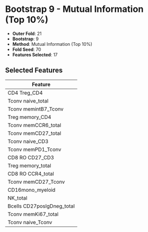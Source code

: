 # Bootstrap 9 - Mutual Information (Top 10%)

- **Outer Fold**: 21
- **Bootstrap**: 9
- **Method**: Mutual Information (Top 10%)
- **Fold Seed**: 70
- **Features Selected**: 17

## Selected Features

| Feature |
|---------|
| CD4 Treg_CD4 |
| Tconv naive_total |
| Tconv memintB7_Tconv |
| Treg memory_CD4 |
| Tconv memCCR6_total |
| Tconv memCD27_total |
| Tconv naive_CD3 |
| Tconv memPD1_Tconv |
| CD8 RO CD27_CD3 |
| Treg memory_total |
| CD8 RO CCR4_total |
| Tconv memCD27_Tconv |
| CD16mono_myeloid |
| NK_total |
| Bcells CD27posIgDneg_total |
| Tconv memKi67_total |
| Tconv naive_Tconv |
